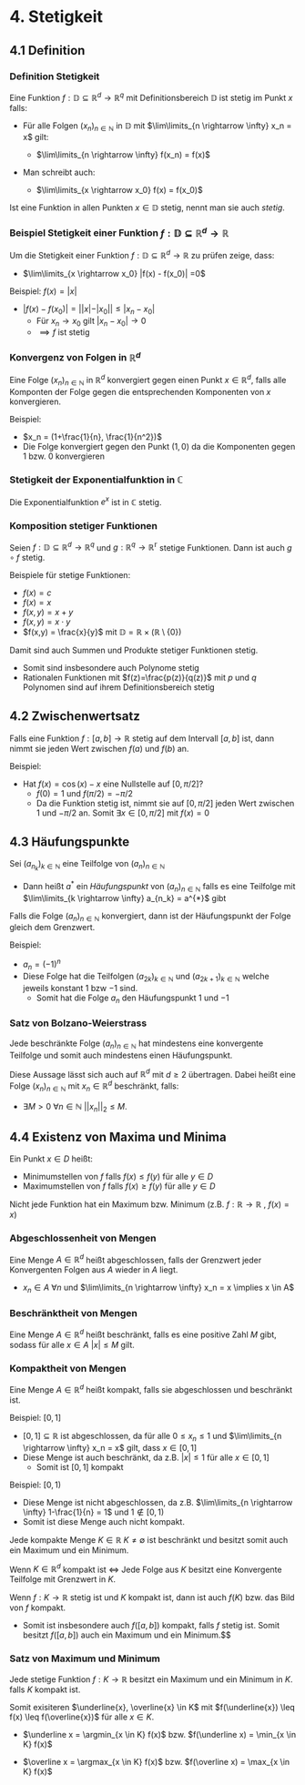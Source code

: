# 4. Stetigkeit

## 4.1 Definition

### Definition Stetigkeit

Eine Funktion $f: \mathbb{D} \subseteq \mathbb{R}^d \rightarrow \mathbb{R}^q$ mit Definitionsbereich $\mathbb{D}$ ist stetig im Punkt $x$ falls:

- Für alle Folgen $(x_n)_{n \in \mathbb{N}}$ in $\mathbb{D}$ mit $\lim\limits_{n \rightarrow \infty} x_n = x$ gilt:

  - $\lim\limits_{n \rightarrow \infty} f(x_n) = f(x)$

- Man schreibt auch:

  - $\lim\limits_{x \rightarrow x_0} f(x) = f(x_0)$

Ist eine Funktion in allen Punkten $x \in \mathbb{D}$ stetig, nennt man sie auch _stetig_.

### Beispiel Stetigkeit einer Funktion $f : \mathbb{D} \subseteq \mathbb{R}^d \rightarrow \mathbb{R}$

Um die Stetigkeit einer Funktion $f : \mathbb{D} \subseteq \mathbb{R}^d \rightarrow \mathbb{R}$ zu prüfen zeige, dass:

- $\lim\limits_{x \rightarrow x_0} |f(x) - f(x_0)| =0$

Beispiel: $f(x) = |x|$

- $|f(x) - f(x_0)| = ||x| - |x_0|| \leq |x_n - x_0|$
  - Für $x_n \rightarrow x_0$ gilt $|x_n - x_0| \rightarrow 0$
  - $\implies f$ ist stetig

### Konvergenz von Folgen in $\mathbb{R}^d$

Eine Folge $(x_n)_{n \in \mathbb{N}}$ in $\mathbb{R}^d$ konvergiert gegen einen Punkt $x \in \mathbb{R}^d$, falls alle Komponten der Folge gegen die entsprechenden Komponenten von $x$ konvergieren.

Beispiel:

- $x_n = (1+\frac{1}{n}, \frac{1}{n^2})$
- Die Folge konvergiert gegen den Punkt $(1, 0)$ da die Komponenten gegen 1 bzw. 0 konvergieren

### Stetigkeit der Exponentialfunktion in $\mathbb{C}$

Die Exponentialfunktion $e^x$ ist in $\mathbb{C}$ stetig.

### Komposition stetiger Funktionen

Seien $f: \mathbb{D} \subseteq \mathbb{R}^d \rightarrow \mathbb{R}^q$ und $g: \mathbb{R}^q \rightarrow \mathbb{R^r}$ stetige Funktionen. Dann ist auch $g \circ f$ stetig.

Beispiele für stetige Funktionen:

- $f(x) = c$
- $f(x) = x$
- $f(x,y)= x+y$
- $f(x,y) = x\cdot y$
- $f(x,y) = \frac{x}{y}$ mit $\mathbb{D} = \mathbb{R} \times (\mathbb{R} \setminus \{0\})$

Damit sind auch Summen und Produkte stetiger Funktionen stetig.

- Somit sind insbesondere auch Polynome stetig
- Rationalen Funktionen mit $f(z)=\frac{p(z)}{q(z)}$ mit $p$ und $q$ Polynomen sind auf ihrem Definitionsbereich stetig

## 4.2 Zwischenwertsatz

Falls eine Funktion $f: [a,b] \rightarrow \mathbb{R}$ stetig auf dem Intervall $[a,b]$ ist, dann nimmt sie jeden Wert zwischen $f(a)$ und $f(b)$ an.

Beispiel:

- Hat $f(x)=\cos(x)-x$ eine Nullstelle auf $[0,\pi/2]$?
  - $f(0) = 1$ und $f(\pi/2) = -\pi/2$
  - Da die Funktion stetig ist, nimmt sie auf $[0,\pi/2]$ jeden Wert zwischen $1$ und $-\pi/2$ an. Somit
    $\exists x \in [0,\pi/2]$ mit $f(x)=0$

## 4.3 Häufungspunkte

Sei $(a_{n_k})_{k\in \mathbb{N}}$ eine Teilfolge von $(a_n)_{n\in \mathbb{N}}$

- Dann heißt $a^{*}$ ein _Häufungspunkt_ von $(a_n)_{n\in \mathbb{N}}$ falls es eine Teilfolge mit $\lim\limits_{k \rightarrow \infty} a_{n_k} = a^{*}$ gibt

Falls die Folge $(a_n)_{n\in \mathbb{N}}$ konvergiert, dann ist der Häufungspunkt der Folge gleich dem Grenzwert.

Beispiel:

- $a_n = (-1)^n$
- Diese Folge hat die Teilfolgen $(a_{2k})_{k\in \mathbb{N}}$ und $(a_{2k+1})_{k\in \mathbb{N}}$ welche jeweils konstant $1$ bzw $-1$ sind.
  - Somit hat die Folge $a_n$ den Häufungspunkt $1$ und $-1$

### Satz von Bolzano-Weierstrass

Jede beschränkte Folge $(a_n)_{n\in \mathbb{N}}$ hat mindestens eine konvergente Teilfolge und somit auch mindestens einen Häufungspunkt.

Diese Aussage lässt sich auch auf $\mathbb{R}^d$ mit $d\geq 2$ übertragen. Dabei heißt eine Folge $(x_n)_{n\in \mathbb{N}}$ mit $x_n \in \mathbb{R}^d$ beschränkt, falls:

- $\exists M >0 \ \forall n \in \mathbb{N} \ ||x_n||_2 \leq M$.

## 4.4 Existenz von Maxima und Minima

Ein Punkt $x \in D$ heißt:

- Minimumstellen von $f$ falls $f(x) \leq f(y)$ für alle $y \in D$
- Maximumstellen von $f$ falls $f(x) \geq f(y)$ für alle $y \in D$

Nicht jede Funktion hat ein Maximum bzw. Minimum (z.B. $f: \mathbb{R} \rightarrow \mathbb{R}$ , $f(x) = x$)

### Abgeschlossenheit von Mengen

Eine Menge $A \in \mathbb{R}^d$ heißt abgeschlossen, falls der Grenzwert jeder Konvergenten Folgen aus $A$ wieder in $A$ liegt.

- $x_n \in A \ \forall n$ und $\lim\limits_{n \rightarrow \infty} x_n = x \implies x \in A$

### Beschränktheit von Mengen

Eine Menge $A \in \mathbb{R}^d$ heißt beschränkt, falls es eine positive Zahl $M$ gibt, sodass für alle $x \in A$ $|x| \leq M$ gilt.

### Kompaktheit von Mengen

Eine Menge $A \in \mathbb{R}^d$ heißt kompakt, falls sie abgeschlossen und beschränkt ist.

Beispiel: $[0,1]$

- $[0,1] \subseteq \mathbb{R}$ ist abgeschlossen, da für alle $0 \leq x_n \leq 1$ und $\lim\limits_{n \rightarrow \infty} x_n = x$ gilt, dass $x \in [0,1]$
- Diese Menge ist auch beschränkt, da z.B. $|x| \leq 1$ für alle $x \in [0,1]$
  - Somit ist $[0,1]$ kompakt

Beispiel: $[0,1)$

- Diese Menge ist nicht abgeschlossen, da z.B. $\lim\limits_{n \rightarrow \infty} 1-\frac{1}{n} = 1$ und $1 \notin [0,1)$
- Somit ist diese Menge auch nicht kompakt.

Jede kompakte Menge $K\in \mathbb{R} \ K \neq \emptyset$ ist beschränkt und besitzt somit auch ein Maximum und ein Minimum.

Wenn $K\in \mathbb{R}^d$ kompakt ist $\iff$ Jede Folge aus $K$ besitzt eine Konvergente Teilfolge mit Grenzwert in $K$.

Wenn $f: K \rightarrow \mathbb{R}$ stetig ist und $K$ kompakt ist, dann ist auch $f(K)$ bzw. das Bild von $f$ kompakt.

- Somit ist insbesondere auch $f([a,b])$ kompakt, falls $f$ stetig ist. Somit besitzt $f([a,b])$ auch ein Maximum und ein Minimum.$$

### Satz von Maximum und Minimum

Jede stetige Funktion $f: K \rightarrow \mathbb{R}$ besitzt ein Maximum und ein Minimum in $K$. falls $K$ kompakt ist.

Somit exisiteren $\underline{x}, \overline{x} \in K$ mit $f(\underline{x}) \leq f(x) \leq f(\overline{x})$ für alle $x \in K$.

- $\underline x = \argmin_{x \in K} f(x)$ bzw. $f(\underline x) = \min_{x \in K} f(x)$

- $\overline x = \argmax_{x \in K} f(x)$ bzw. $f(\overline x) = \max_{x \in K} f(x)$

